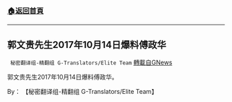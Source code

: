 ###  [:house:返回首頁](https://github.com/ourhimalayas/txt)
---


## 郭文贵先生2017年10月14日爆料傅政华
` 秘密翻译组-精翻组 G-Translators/Elite Team` [轉載自GNews](https://gnews.org/zh-hans/1572218/)

郭文贵先生2017年10月14日爆料傅政华。

By： 【秘密翻译组-精翻组 G-Translators/Elite Team】
